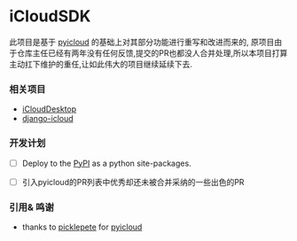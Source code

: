 # iCloudSDK

此项目是基于 [pyicloud](https://github.com/picklepete/pyicloud) 的基础上对其部分功能进行重写和改进而来的,
原项目由于仓库主任已经有两年没有任何反馈,提交的PR也都没人合并处理,所以本项目打算主动扛下维护的重任,让如此伟大的项目继续延续下去.

### 相关项目

* [iCloudDesktop](https://github.com/Haoke98/iCloudDesktop)
* [django-icloud](https://github.com/Haoke98/iCloudDjangoApp)

### 开发计划

* [ ] Deploy to the [PyPI](pypi.org) as a python site-packages.
* [ ] 引入pyicloud的PR列表中优秀却还未被合并采纳的一些出色的PR



### 引用& 鸣谢

* thanks to [picklepete](https://github.com/picklepete) for [pyicloud](https://github.com/picklepete/pyicloud)
